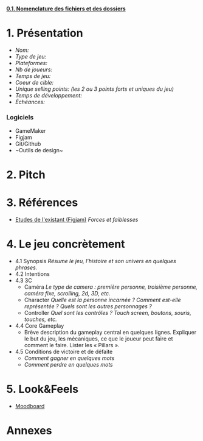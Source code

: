 #### [0.1. Nomenclature des fichiers et des dossiers]()
# 1. Présentation
- *Nom:*
- *Type de jeu:*
- *Plateformes:*
- *Nb de joueurs:*
- *Temps de jeu:*
- *Coeur de cible:*
- *Unique selling points:* *(les 2 ou 3 points forts et uniques du jeu)*
- *Temps de développement:*
- *Échéances:*
### Logiciels
- GameMaker
- Figjam
- Git/Github
- ~Outils de design~
# 2. Pitch
# 3. Références
- [Etudes de l'existant (Figjam)]() *_Forces et faiblesses_*
# 4. Le jeu concrètement
- 4.1 Synopsis *Résume le jeu, l’histoire et son univers en quelques phrases.*
- 4.2 Intentions
- 4.3 3C
   - Caméra *Le type de camera : première personne, troisième personne, caméra fixe,
scrolling, 2d, 3D, etc.*
   - Character *Quelle est la personne incarnée ? Comment est-elle représentée ? Quels sont
les autres personnages ?*
   - Controller *Quel sont les contrôles ? Touch screen, boutons, souris, touches, etc.*
- 4.4 Core Gameplay
   - Brève description du gameplay central en quelques lignes. Expliquer le but du jeu, les
mécaniques, ce que le joueur peut faire et comment le faire.
Lister les « Pillars ».
- 4.5 Conditions de victoire et de défaite
   - *Comment gagner en quelques mots*
   - *Comment perdre en quelques mots*
# 5. Look&Feels
- [Moodboard]()
# Annexes
